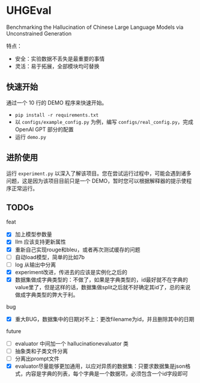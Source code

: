# UHGEval

Benchmarking the Hallucination of Chinese Large Language Models via Unconstrained Generation

特点：
* 安全：实验数据不丢失是最重要的事情
* 灵活：易于拓展，全部模块均可替换

## 快速开始

通过一个 10 行的 DEMO 程序来快速开始。

* `pip install -r requirements.txt`
* 以 `configs/example_config.py` 为例，编写 `configs/real_config.py`，完成 OpenAI GPT 部分的配置
* 运行 `demo.py`

## 进阶使用

运行 `experiment.py` 以深入了解该项目。您在尝试运行过程中，可能会遇到诸多问题，这是因为该项目目前只是一个 DEMO，暂时您可以根据解释器的提示使程序正常运行。

## TODOs

feat
- [x] 加上模型参数量
- [x] llm 应该支持更新属性
- [x] 重新自己实现rouge和bleu，或者再次测试缓存的问题
- [ ] 自动load模型，简单的比如7b
- [ ] log 从输出中分离
- [x] experiment改进，传进去的应该是实例化之后的
- [x] 数据集做成字典类型的：不做了，如果是字典类型的，id最好就不在字典的value里了，但是这样的话，数据集做split之后就不好确定其id了，总的来说做成字典类型的弊大于利。

bug
- [x] 重大BUG，数据集中的日期对不上：更改filename为id，并且删除其中的日期

future
- [ ] evaluator 中间加一个 hallucinationevaluator 类
- [ ] 抽象类和子类文件分离
- [ ] 分离出prompt文件
- [x] evaluator尽量能够更加通用，以应对异质的数据集：只要求数据集是json格式，内容是字典的列表，每个字典是一个数据项，必须包含一个id字段即可
